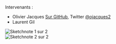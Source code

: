 Intervenants : 
- Olivier Jacques  [Sur GitHub](https://ojacques.github.io/), Twitter [@ojacques2](https://twitter.com/ojacques2)  
- Laurent Gil

![Sketchnote 1 sur 2](k8s_1-2.jpg)  
![Sketchnote 2 sur 2](k8s_2-2.jpg)  